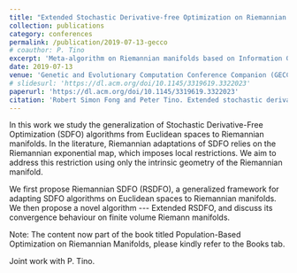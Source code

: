 ```yaml
---
title: "Extended Stochastic Derivative-free Optimization on Riemannian Manifolds"
collection: publications
category: conferences
permalink: /publication/2019-07-13-gecco
# coauthor: P. Tino
excerpt: 'Meta-algorithm on Riemannian manifolds based on Information Geometry, Riemannian Geometry, and Simplicial Geometry.'
date: 2019-07-13
venue: 'Genetic and Evolutionary Computation Conference Companion (GECCO)'
# slidesurl: 'https://dl.acm.org/doi/10.1145/3319619.3322023'
paperurl: 'https://dl.acm.org/doi/10.1145/3319619.3322023'
citation: 'Robert Simon Fong and Peter Tino. Extended stochastic derivative-free optimization on Riemannian manifolds. In Proceedings of the Genetic and Evolutionary Computation Conference Companion, GECCO ’19, pages 257–258, New York, NY, USA, 2019. ACM'
---
```


In this work we study the generalization of Stochastic Derivative-Free Optimization (SDFO) algorithms from Euclidean spaces to Riemannian manifolds. In the literature, Riemannian adaptations of SDFO relies on the Riemannian exponential map, which imposes local restrictions. We aim to address this restriction using only the intrinsic geometry of the Riemannian manifold.

We first propose Riemannian SDFO (RSDFO), a generalized framework for adapting SDFO algorithms on Euclidean spaces to Riemannian manifolds. We then propose a novel algorithm --- Extended RSDFO, and discuss its convergence behaviour on finite volume Riemann manifolds.

Note: The content now part of the book titled Population-Based Optimization on Riemannian Manifolds, please kindly refer to the Books tab.

Joint work with P. Tino.